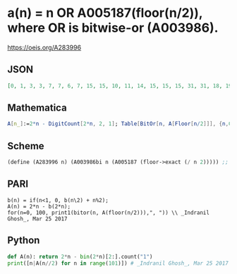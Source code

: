 # a\(n\) \= n OR A005187\(floor\(n/2\)\), where OR is bitwise\-or \(A003986\)\.
https://oeis.org/A283996
## JSON
```JSON
[0, 1, 3, 3, 7, 7, 6, 7, 15, 15, 10, 11, 14, 15, 15, 15, 31, 31, 18, 19, 22, 23, 23, 23, 30, 31, 31, 31, 29, 29, 30, 31, 63, 63, 34, 35, 38, 39, 39, 39, 46, 47, 47, 47, 45, 45, 46, 47, 62, 63, 63, 63, 53, 53, 54, 55, 61, 61, 62, 63, 60, 61, 63, 63, 127, 127, 66, 67, 70, 71, 71, 71, 78, 79, 79, 79, 77, 77, 78, 79, 94, 95, 95, 95, 85, 85, 86, 87, 93, 93, 94, 95]
```
## Mathematica
```Mathematica
A[n_]:=2*n - DigitCount[2*n, 2, 1]; Table[BitOr[n, A[Floor[n/2]]], {n,0,100}] (* _Indranil Ghosh_, Mar 25 2017 *)
```
## Scheme
```Scheme
(define (A283996 n) (A003986bi n (A005187 (floor->exact (/ n 2))))) ;; Where A003986bi implements bitwise-OR (A003986).
```
## PARI
```PARI
b(n) = if(n<1, 0, b(n\2) + n%2);
A(n) = 2*n - b(2*n);
for(n=0, 100, print1(bitor(n, A(floor(n/2))),", ")) \\ _Indranil Ghosh_, Mar 25 2017
```
## Python
```Python
def A(n): return 2*n - bin(2*n)[2:].count("1")
print([n|A(n//2) for n in range(101)]) # _Indranil Ghosh_, Mar 25 2017
```
